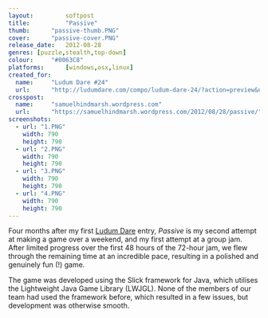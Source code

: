 ```yaml
---
layout: 		softpost
title:  		"Passive"
thumb:      "passive-thumb.PNG"
cover:      "passive-cover.PNG"
release_date: 	2012-08-28
genres: [puzzle,stealth,top-down]
colour:     "#0063C8"
platforms:		[windows,osx,linux]
created_for:
  name:		"Ludum Dare #24"
  url:		"http://ludumdare.com/compo/ludum-dare-24/?action=preview&uid=16321"
crosspost:
  name:		"samuelhindmarsh.wordpress.com"
  url:		"https://samuelhindmarsh.wordpress.com/2012/08/28/passive/"
screenshots:
  - url: "1.PNG"
    width: 790
    height: 790
  - url: "2.PNG"
    width: 790
    height: 790
  - url: "3.PNG"
    width: 790
    height: 790
  - url: "4.PNG"
    width: 790
    height: 790
---
```

Four months after my first [Ludum Dare](http://ludumdare.com/compo/) entry, _Passive_ is my second attempt at making a game over a weekend, and my first attempt at a group jam. After limited progress over the first 48 hours of the 72-hour jam, we flew through the remaining time at an incredible pace, resulting in a polished and genuinely fun (!) game.

The game was developed using the Slick framework for Java, which utilises the Lightweight Java Game Library (LWJGL). None of the members of our team had used the framework before, which resulted in a few issues, but development was otherwise smooth.
